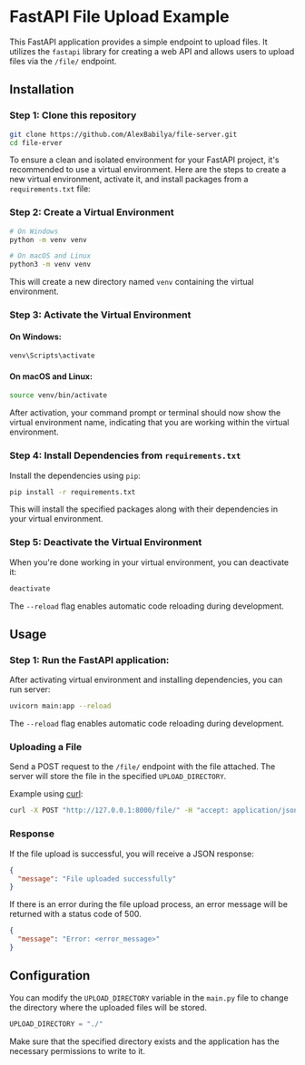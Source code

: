 # FastAPI File Upload Example

This FastAPI application provides a simple endpoint to upload files. It utilizes the `fastapi` library for creating a web API and allows users to upload files via the `/file/` endpoint.

##  Installation

### Step 1: Clone this repository

```bash
git clone https://github.com/AlexBabilya/file-server.git
cd file-erver
```

To ensure a clean and isolated environment for your FastAPI project, it's recommended to use a virtual environment. Here are the steps to create a new virtual environment, activate it, and install packages from a `requirements.txt` file:

### Step 2: Create a Virtual Environment

```bash
# On Windows
python -m venv venv

# On macOS and Linux
python3 -m venv venv
```

This will create a new directory named `venv` containing the virtual environment.

### Step 3: Activate the Virtual Environment

#### On Windows:

```bash
venv\Scripts\activate
```

#### On macOS and Linux:

```bash
source venv/bin/activate
```

After activation, your command prompt or terminal should now show the virtual environment name, indicating that you are working within the virtual environment.

### Step 4: Install Dependencies from `requirements.txt`

Install the dependencies using `pip`:

```bash
pip install -r requirements.txt
```

This will install the specified packages along with their dependencies in your virtual environment.

### Step 5: Deactivate the Virtual Environment

When you're done working in your virtual environment, you can deactivate it:

```bash
deactivate
```

The `--reload` flag enables automatic code reloading during development.

## Usage

### Step 1: Run the FastAPI application:

After activating virtual environment and installing dependencies, you can run server: 

```bash
uvicorn main:app --reload
```

The `--reload` flag enables automatic code reloading during development.

### Uploading a File

Send a POST request to the `/file/` endpoint with the file attached. The server will store the file in the specified `UPLOAD_DIRECTORY`.

Example using [curl](https://curl.se/):

```bash
curl -X POST "http://127.0.0.1:8000/file/" -H "accept: application/json" -H "Content-Type: multipart/form-data" -F "file=@/path/to/your/file.txt"
```

### Response

If the file upload is successful, you will receive a JSON response:

```json
{
  "message": "File uploaded successfully"
}
```

If there is an error during the file upload process, an error message will be returned with a status code of 500.

```json
{
  "message": "Error: <error_message>"
}
```

## Configuration

You can modify the `UPLOAD_DIRECTORY` variable in the `main.py` file to change the directory where the uploaded files will be stored.

```python
UPLOAD_DIRECTORY = "./"
```

Make sure that the specified directory exists and the application has the necessary permissions to write to it.
